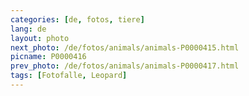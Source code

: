 ```yaml
---
categories: [de, fotos, tiere]
lang: de
layout: photo
next_photo: /de/fotos/animals/animals-P0000415.html
picname: P0000416
prev_photo: /de/fotos/animals/animals-P0000417.html
tags: [Fotofalle, Leopard]
---
```

